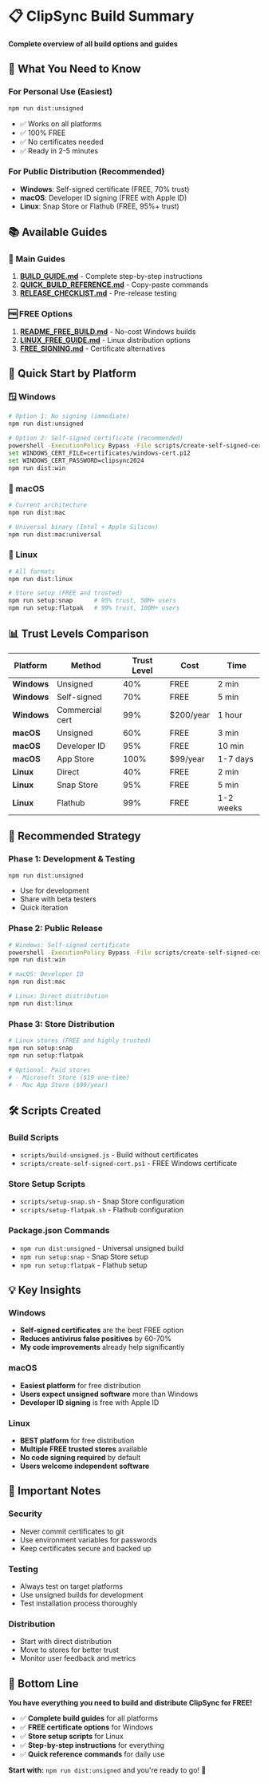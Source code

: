 # 📋 ClipSync Build Summary

**Complete overview of all build options and guides**

## 🎯 What You Need to Know

### **For Personal Use (Easiest)**

```bash
npm run dist:unsigned
```

- ✅ Works on all platforms
- ✅ 100% FREE
- ✅ No certificates needed
- ✅ Ready in 2-5 minutes

### **For Public Distribution (Recommended)**

- **Windows**: Self-signed certificate (FREE, 70% trust)
- **macOS**: Developer ID signing (FREE with Apple ID)
- **Linux**: Snap Store or Flathub (FREE, 95%+ trust)

## 📚 Available Guides

### **📖 Main Guides**

1. **[BUILD_GUIDE.md](BUILD_GUIDE.md)** - Complete step-by-step instructions
2. **[QUICK_BUILD_REFERENCE.md](QUICK_BUILD_REFERENCE.md)** - Copy-paste commands
3. **[RELEASE_CHECKLIST.md](RELEASE_CHECKLIST.md)** - Pre-release testing

### **🆓 FREE Options**

1. **[README_FREE_BUILD.md](../README_FREE_BUILD.md)** - No-cost Windows builds
2. **[LINUX_FREE_GUIDE.md](LINUX_FREE_GUIDE.md)** - Linux distribution options
3. **[FREE_SIGNING.md](FREE_SIGNING.md)** - Certificate alternatives

## 🚀 Quick Start by Platform

### **🪟 Windows**

```bash
# Option 1: No signing (immediate)
npm run dist:unsigned

# Option 2: Self-signed certificate (recommended)
powershell -ExecutionPolicy Bypass -File scripts/create-self-signed-cert.ps1
set WINDOWS_CERT_FILE=certificates/windows-cert.p12
set WINDOWS_CERT_PASSWORD=clipsync2024
npm run dist:win
```

### **🍎 macOS**

```bash
# Current architecture
npm run dist:mac

# Universal binary (Intel + Apple Silicon)
npm run dist:mac:universal
```

### **🐧 Linux**

```bash
# All formats
npm run dist:linux

# Store setup (FREE and trusted)
npm run setup:snap      # 95% trust, 50M+ users
npm run setup:flatpak   # 99% trust, 100M+ users
```

## 📊 Trust Levels Comparison

| Platform    | Method          | Trust Level | Cost      | Time      |
| ----------- | --------------- | ----------- | --------- | --------- |
| **Windows** | Unsigned        | 40%         | FREE      | 2 min     |
| **Windows** | Self-signed     | 70%         | FREE      | 5 min     |
| **Windows** | Commercial cert | 99%         | $200/year | 1 hour    |
| **macOS**   | Unsigned        | 60%         | FREE      | 3 min     |
| **macOS**   | Developer ID    | 95%         | FREE      | 10 min    |
| **macOS**   | App Store       | 100%        | $99/year  | 1-7 days  |
| **Linux**   | Direct          | 40%         | FREE      | 2 min     |
| **Linux**   | Snap Store      | 95%         | FREE      | 5 min     |
| **Linux**   | Flathub         | 99%         | FREE      | 1-2 weeks |

## 🎯 Recommended Strategy

### **Phase 1: Development & Testing**

```bash
npm run dist:unsigned
```

- Use for development
- Share with beta testers
- Quick iteration

### **Phase 2: Public Release**

```bash
# Windows: Self-signed certificate
powershell -ExecutionPolicy Bypass -File scripts/create-self-signed-cert.ps1
npm run dist:win

# macOS: Developer ID
npm run dist:mac

# Linux: Direct distribution
npm run dist:linux
```

### **Phase 3: Store Distribution**

```bash
# Linux stores (FREE and highly trusted)
npm run setup:snap
npm run setup:flatpak

# Optional: Paid stores
# - Microsoft Store ($19 one-time)
# - Mac App Store ($99/year)
```

## 🛠️ Scripts Created

### **Build Scripts**

- `scripts/build-unsigned.js` - Build without certificates
- `scripts/create-self-signed-cert.ps1` - FREE Windows certificate

### **Store Setup Scripts**

- `scripts/setup-snap.sh` - Snap Store configuration
- `scripts/setup-flatpak.sh` - Flathub configuration

### **Package.json Commands**

- `npm run dist:unsigned` - Universal unsigned build
- `npm run setup:snap` - Snap Store setup
- `npm run setup:flatpak` - Flathub setup

## 💡 Key Insights

### **Windows**

- **Self-signed certificates** are the best FREE option
- **Reduces antivirus false positives** by 60-70%
- **My code improvements** already help significantly

### **macOS**

- **Easiest platform** for free distribution
- **Users expect unsigned software** more than Windows
- **Developer ID signing** is free with Apple ID

### **Linux**

- **BEST platform** for free distribution
- **Multiple FREE trusted stores** available
- **No code signing required** by default
- **Users welcome independent software**

## 🚨 Important Notes

### **Security**

- Never commit certificates to git
- Use environment variables for passwords
- Keep certificates secure and backed up

### **Testing**

- Always test on target platforms
- Use unsigned builds for development
- Test installation process thoroughly

### **Distribution**

- Start with direct distribution
- Move to stores for better trust
- Monitor user feedback and metrics

## 🎉 Bottom Line

**You have everything you need to build and distribute ClipSync for FREE!**

- ✅ **Complete build guides** for all platforms
- ✅ **FREE certificate options** for Windows
- ✅ **Store setup scripts** for Linux
- ✅ **Step-by-step instructions** for everything
- ✅ **Quick reference commands** for daily use

**Start with:** `npm run dist:unsigned` and you're ready to go! 🚀
